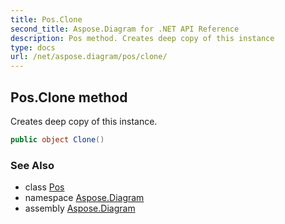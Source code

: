 ```yaml
---
title: Pos.Clone
second_title: Aspose.Diagram for .NET API Reference
description: Pos method. Creates deep copy of this instance
type: docs
url: /net/aspose.diagram/pos/clone/
---
```

## Pos.Clone method

Creates deep copy of this instance.

```csharp
public object Clone()
```

### See Also

* class [Pos](../)
* namespace [Aspose.Diagram](../../pos/)
* assembly [Aspose.Diagram](../../../)


